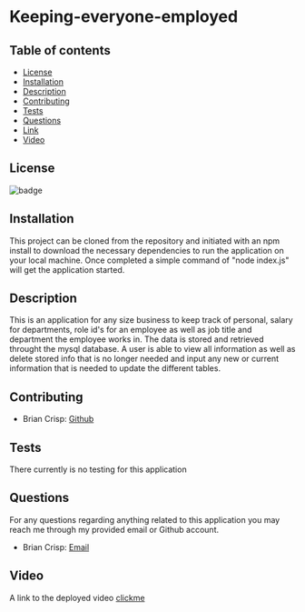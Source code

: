 # Keeping-everyone-employed

## Table of contents

- [License](#license)
- [Installation](#installation)
- [Description](#description)
- [Contributing](#contributing)
- [Tests](#tests)
- [Questions](#questions)
- [Link](#link)
- [Video](#video)

## License

![badge](https://img.shields.io/static/v1?label=license&message=MIT&color=green)

## Installation

This project can be cloned from the repository and initiated with an npm install to download
the necessary dependencies to run the application on your local machine. Once completed a simple command of 
"node index.js" will get the application started. 

## Description

This is an application for any size business to keep track of personal, salary for departments, role id's for an employee as well as
job title and department the employee works in. The data is stored and retrieved throught the mysql database. A user is able to view 
all information as well as delete stored info that is no longer needed and input any new or current information that is needed to 
update the different tables.

## Contributing

- Brian Crisp: [Github](https://github.com/bcrisp084)

## Tests

There currently is no testing for this application

## Questions

For any questions regarding anything related to this application you may reach me through my provided email or Github account.

- Brian Crisp: [Email](crisp73001@gmail.com)

## Video
A link to the deployed video  [clickme](https://drive.google.com/file/d/1uB2lzXbHjuEaK5APIdf_gZWJq9VSifwN/view)